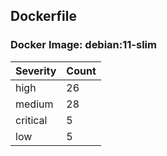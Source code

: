 ## Dockerfile

### Docker Image: debian:11-slim
| Severity | Count |
|----------|-------|
| high | 26 |
| medium | 28 |
| critical | 5 |
| low | 5 |
